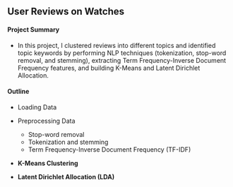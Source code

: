 ## User Reviews on Watches

#### Project Summary 

- In this project, I clustered reviews into different topics and identified topic keywords by performing NLP techniques (tokenization, stop-word removal, and stemming), extracting Term Frequency-Inverse Document Frequency features, and building K-Means and Latent Dirichlet Allocation.

#### Outline

- Loading Data  

- Preprocessing Data
    - Stop-word removal
    - Tokenization and stemming
    - Term Frequency-Inverse Document Frequency (TF-IDF)

- **K-Means Clustering**  

- **Latent Dirichlet Allocation (LDA)**
